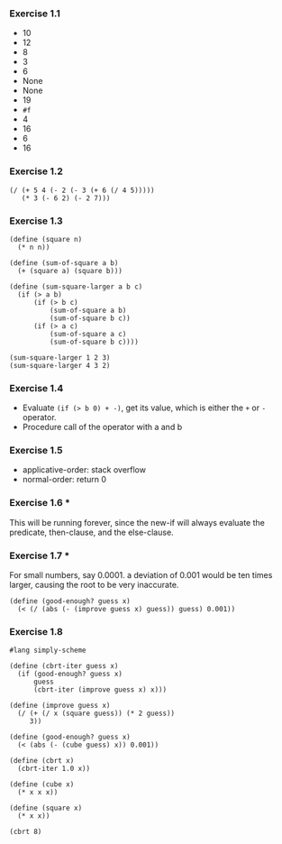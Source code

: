 ### Exercise 1.1

 - 10
 - 12	
 - 8
 - 3
 - 6
 - None
 - None
 - 19
 - `#f`
 - 4
 - 16
 - 6
 - 16

### Exercise 1.2

	(/ (+ 5 4 (- 2 (- 3 (+ 6 (/ 4 5)))))
	   (* 3 (- 6 2) (- 2 7)))

### Exercise 1.3

	(define (square n)
	  (* n n))
	
	(define (sum-of-square a b)
	  (+ (square a) (square b)))
	
	(define (sum-square-larger a b c)
	  (if (> a b)
	      (if (> b c)
	          (sum-of-square a b)
	          (sum-of-square b c))
	      (if (> a c)
	          (sum-of-square a c)
	          (sum-of-square b c))))
	
	(sum-square-larger 1 2 3)
	(sum-square-larger 4 3 2)

### Exercise 1.4

 - Evaluate `(if (> b 0) + -)`, get its value, which is either the `+` or `-` operator.
 - Procedure call of the operator with a and b

### Exercise 1.5

 - applicative-order: stack overflow
 - normal-order: return 0

### Exercise 1.6 *

This will be running forever, since the new-if will always evaluate the predicate, then-clause, and the else-clause.

### Exercise 1.7 *

For small numbers, say 0.0001. a deviation of 0.001 would be ten times larger, causing the root to be very inaccurate.

	(define (good-enough? guess x)
	  (< (/ (abs (- (improve guess x) guess)) guess) 0.001))

	
### Exercise 1.8

	#lang simply-scheme
	
	(define (cbrt-iter guess x)
	  (if (good-enough? guess x)
	      guess
	      (cbrt-iter (improve guess x) x)))
	
	(define (improve guess x)
	  (/ (+ (/ x (square guess)) (* 2 guess))
	     3))
	
	(define (good-enough? guess x)
	  (< (abs (- (cube guess) x)) 0.001))
	
	(define (cbrt x)
	  (cbrt-iter 1.0 x))
	
	(define (cube x)
	  (* x x x))
	
	(define (square x)
	  (* x x))
	
	(cbrt 8)
	    


	   













